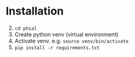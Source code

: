 # Installation

2. `cd phial`
2. Create python venv (virtual environment)
2. Activate venv.  e.g. `source venv/bin/activate`
3. `pip install -r requirements.txt`

